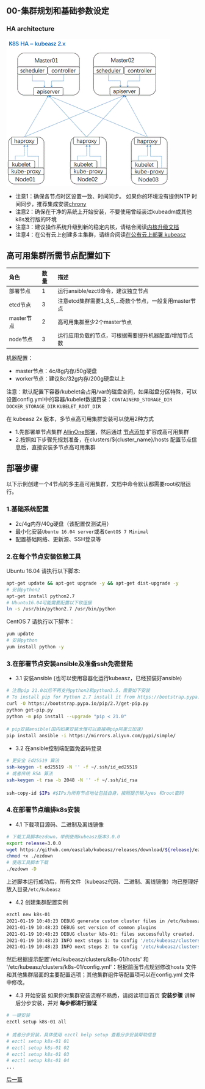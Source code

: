 ## 00-集群规划和基础参数设定

### HA architecture

![ha-2x](../../pics/ha-2x.gif)

- 注意1：确保各节点时区设置一致、时间同步。 如果你的环境没有提供NTP 时间同步，推荐集成安装[chrony](../guide/chrony.md)
- 注意2：确保在干净的系统上开始安装，不要使用曾经装过kubeadm或其他k8s发行版的环境
- 注意3：建议操作系统升级到新的稳定内核，请结合阅读[内核升级文档](../guide/kernel_upgrade.md)
- 注意4：在公有云上创建多主集群，请结合阅读[在公有云上部署 kubeasz](kubeasz_on_public_cloud.md)

## 高可用集群所需节点配置如下

|角色|数量|描述|
|:-|:-|:-|
|部署节点|1|运行ansible/ezctl命令，建议独立节点|
|etcd节点|3|注意etcd集群需要1,3,5,...奇数个节点，一般复用master节点|
|master节点|2|高可用集群至少2个master节点|
|node节点|3|运行应用负载的节点，可根据需要提升机器配置/增加节点数|

机器配置：
- master节点：4c/8g内存/50g硬盘
- worker节点：建议8c/32g内存/200g硬盘以上

注意：默认配置下容器/kubelet会占用/var的磁盘空间，如果磁盘分区特殊，可以设置config.yml中的容器/kubelet数据目录：`CONTAINERD_STORAGE_DIR` `DOCKER_STORAGE_DIR` `KUBELET_ROOT_DIR`

在 kubeasz 2x 版本，多节点高可用集群安装可以使用2种方式

- 1.先部署单节点集群 [AllinOne部署](quickStart.md)，然后通过 [节点添加](../op/op-index.md) 扩容成高可用集群
- 2.按照如下步骤先规划准备，在clusters/${cluster_name}/hosts 配置节点信息后，直接安装多节点高可用集群

## 部署步骤

以下示例创建一个4节点的多主高可用集群，文档中命令默认都需要root权限运行。

### 1.基础系统配置

+ 2c/4g内存/40g硬盘（该配置仅测试用）
+ 最小化安装`Ubuntu 16.04 server`或者`CentOS 7 Minimal`
+ 配置基础网络、更新源、SSH登录等

### 2.在每个节点安装依赖工具

Ubuntu 16.04 请执行以下脚本:

``` bash
apt-get update && apt-get upgrade -y && apt-get dist-upgrade -y
# 安装python2
apt-get install python2.7
# Ubuntu16.04可能需要配置以下软连接
ln -s /usr/bin/python2.7 /usr/bin/python
```
CentOS 7 请执行以下脚本：

``` bash
yum update
# 安装python
yum install python -y
```

### 3.在部署节点安装ansible及准备ssh免密登陆

- 3.1 安装ansible (也可以使用容器化运行kubeasz，已经预装好ansible)

``` bash
# 注意pip 21.0以后不再支持python2和python3.5，需要如下安装
# To install pip for Python 2.7 install it from https://bootstrap.pypa.io/2.7/ :
curl -O https://bootstrap.pypa.io/pip/2.7/get-pip.py
python get-pip.py
python -m pip install --upgrade "pip < 21.0"
 
# pip安装ansible(国内如果安装太慢可以直接用pip阿里云加速)
pip install ansible -i https://mirrors.aliyun.com/pypi/simple/
```

- 3.2 在ansible控制端配置免密码登录

``` bash
# 更安全 Ed25519 算法
ssh-keygen -t ed25519 -N '' -f ~/.ssh/id_ed25519
# 或者传统 RSA 算法
ssh-keygen -t rsa -b 2048 -N '' -f ~/.ssh/id_rsa

ssh-copy-id $IPs #$IPs为所有节点地址包括自身，按照提示输入yes 和root密码
```

### 4.在部署节点编排k8s安装

- 4.1 下载项目源码、二进制及离线镜像

``` bash
# 下载工具脚本ezdown，举例使用kubeasz版本3.0.0
export release=3.0.0
wget https://github.com/easzlab/kubeasz/releases/download/${release}/ezdown
chmod +x ./ezdown
# 使用工具脚本下载
./ezdown -D
```

上述脚本运行成功后，所有文件（kubeasz代码、二进制、离线镜像）均已整理好放入目录`/etc/kubeasz`

- 4.2 创建集群配置实例

``` bash
ezctl new k8s-01
2021-01-19 10:48:23 DEBUG generate custom cluster files in /etc/kubeasz/clusters/k8s-01
2021-01-19 10:48:23 DEBUG set version of common plugins
2021-01-19 10:48:23 DEBUG cluster k8s-01: files successfully created.
2021-01-19 10:48:23 INFO next steps 1: to config '/etc/kubeasz/clusters/k8s-01/hosts'
2021-01-19 10:48:23 INFO next steps 2: to config '/etc/kubeasz/clusters/k8s-01/config.yml'
```
然后根据提示配置'/etc/kubeasz/clusters/k8s-01/hosts' 和 '/etc/kubeasz/clusters/k8s-01/config.yml'：根据前面节点规划修改hosts 文件和其他集群层面的主要配置选项；其他集群组件等配置项可以在config.yml 文件中修改。

- 4.3 开始安装
如果你对集群安装流程不熟悉，请阅读项目首页 **安装步骤** 讲解后分步安装，并对 **每步都进行验证**  

``` bash
# 一键安装
ezctl setup k8s-01 all

# 或者分步安装，具体使用 ezctl help setup 查看分步安装帮助信息
# ezctl setup k8s-01 01
# ezctl setup k8s-01 02
# ezctl setup k8s-01 03
# ezctl setup k8s-01 04
...
```


[后一篇](01-CA_and_prerequisite.md)
